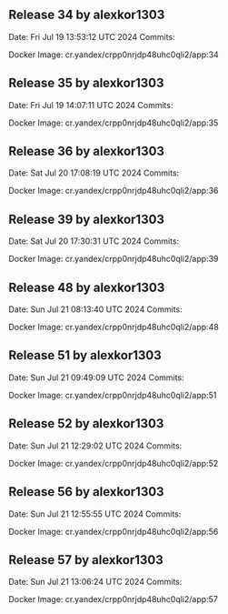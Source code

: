 ## Release 34 by alexkor1303
Date: Fri Jul 19 13:53:12 UTC 2024
Commits:

Docker Image: cr.yandex/crpp0nrjdp48uhc0qli2/app:34
## Release 35 by alexkor1303
Date: Fri Jul 19 14:07:11 UTC 2024
Commits:

Docker Image: cr.yandex/crpp0nrjdp48uhc0qli2/app:35
## Release 36 by alexkor1303
Date: Sat Jul 20 17:08:19 UTC 2024
Commits:

Docker Image: cr.yandex/crpp0nrjdp48uhc0qli2/app:36
## Release 39 by alexkor1303
Date: Sat Jul 20 17:30:31 UTC 2024
Commits:

Docker Image: cr.yandex/crpp0nrjdp48uhc0qli2/app:39
## Release 48 by alexkor1303
Date: Sun Jul 21 08:13:40 UTC 2024
Commits:

Docker Image: cr.yandex/crpp0nrjdp48uhc0qli2/app:48
## Release 51 by alexkor1303
Date: Sun Jul 21 09:49:09 UTC 2024
Commits:

Docker Image: cr.yandex/crpp0nrjdp48uhc0qli2/app:51
## Release 52 by alexkor1303
Date: Sun Jul 21 12:29:02 UTC 2024
Commits:

Docker Image: cr.yandex/crpp0nrjdp48uhc0qli2/app:52
## Release 56 by alexkor1303
Date: Sun Jul 21 12:55:55 UTC 2024
Commits:

Docker Image: cr.yandex/crpp0nrjdp48uhc0qli2/app:56
## Release 57 by alexkor1303
Date: Sun Jul 21 13:06:24 UTC 2024
Commits:

Docker Image: cr.yandex/crpp0nrjdp48uhc0qli2/app:57
